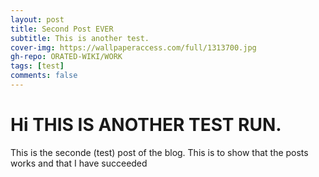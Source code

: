 ```yaml
---
layout: post
title: Second Post EVER
subtitle: This is another test.
cover-img: https://wallpaperaccess.com/full/1313700.jpg
gh-repo: ORATED-WIKI/WORK
tags: [test]
comments: false
---
```


# Hi THIS IS ANOTHER TEST RUN.
This is the seconde (test) post of the blog. This is to show that the posts works and that I have succeeded

